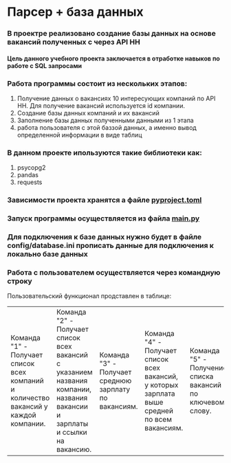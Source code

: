 # Парсер + база данных

### В проектре реализовано создание базы данных на основе вакансий полученных с через  API HH

#### Цель данного учебного проекта заключается в отработке навыков по работе с SQL запросами

### Работа программы состоит из нескольких этапов:

1. Получение данных о вакансиях 10 интересующих компаний по API HH. Для получение вакансий используется id компании.
2. Создание базы данных компаний и их вакансий
3. Заполнение базы данных полученными данными из 1 этапа
4. работа пользователя с этой баззой данных, а именно вывод определенной информации в виде таблиц

### В данном проекте ипользуются такие библиотеки как:

1. psycopg2
2. pandas
3. requests

### Зависимости проекта хранятся а файле [pyproject.toml](https://github.com/IlyaKovalchukKIS/CourseWork_database_vacancies/blob/main/pyproject.toml)

### Запуск программы осуществляется из файла [main.py](https://github.com/IlyaKovalchukKIS/CourseWork_database_vacancies/blob/main/src/main.py)

### Для подключения к базе данных нужно будет в файле config/database.ini прописать данные для подключения к локально базе данных

### Работа с пользователем осуществляется через командную строку

Пользовательский функционал продставлен в таблице:
<table>
    <tr>
        <td> Команда "1" - Получает список всех компаний и количество вакансий у каждой компании.
        <td> Команда "2" - Получает список всех вакансий с указанием названия компании,
        названия вакансии и зарплаты и ссылки на вакансию.
        <td> Команда "3" - Получает среднюю зарплату по вакансиям.
        <td> Команда "4" - Получает список всех вакансий, у которых зарплата выше средней по всем вакансиям.
        <td> Команда "5" - Получение списка вакансий по ключевому слову.
        <td> Команда "0" - Выход из программы.
    </td>
</tr>
</table>